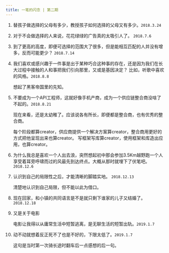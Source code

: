 ```yaml
---
title: 一笔的闪念 | 第二期
---
```

1. 替孩子做选择的父母有多少，教授孩子如何选择的父母又有多少。`2018.3.24`

2. 对于不会做选择的人来说，花花绿绿的广告真的太吸引人了。 `2018.7.6`

3. 到了更高的高度，即便可选择的范围大了很多，但是能相互匹配的人并没有增多，反而可能更少？ `2018.7.14`

4. 我们喜欢或感兴趣于一件事是出于某种巧合这种事的存在，还是因为我们在长大过程中接触的人和事把我们引向那里，又或是基因决定？
   比如，听歌中喜欢的风格。`2018.8.8`
   
   想起了黑客帝国里的先知。

5. 不要成为一个API工程师，这就好像手机产商，成为一个供应链整合商没啥了不起的。`2018.8.21`

   现在来看，还是太幼稚了。应该说各有所长，即便都是整合商，也有优秀的整合商。
   
   每个阶段都算creator，供应商提供一个解决方案算creator，整合商用更好的方式把他呈现出来也算creator。
   写框架写库算creator，使用框架和库造出应用，也算creator。
   
6. 为什么我总是喜欢一个人出去浪，突然想起初中那会参加3.5Km越野跑一个人享受着耳旁呼啸而过的风最先到达终点。大概从那时就埋下了伏笔吧。`2018.12.6`

7. 认识到自己的局限性之后，才能清晰的脚踏实地。 `2018.12.13`
   
   清楚地认识到自己局限，但不能以此为借口。

8. 现在回家，和小镇的共同语言是不是就只剩下谁家的儿子又结婚了。`2018.12.18`

9. 又是关于电影

   电影让我得以从庸常生活中短暂逃离，是无聊生活的短暂出轨。`2019.1.7`

10. 动不动就想着反正死不了也是不好的，下限太低了。`2019.1.7`

    这句是当时第一次骑长途时翻车后一点感想的后一句。

<commonFooter-for-idea></commonFooter-for-idea>